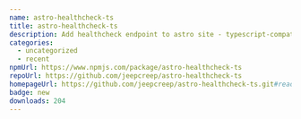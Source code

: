 ```yaml
---
name: astro-healthcheck-ts
title: astro-healthcheck-ts
description: Add healthcheck endpoint to astro site - typescript-compatible
categories:
  - uncategorized
  - recent
npmUrl: https://www.npmjs.com/package/astro-healthcheck-ts
repoUrl: https://github.com/jeepcreep/astro-healthcheck-ts
homepageUrl: https://github.com/jeepcreep/astro-healthcheck-ts.git#readme
badge: new
downloads: 204
---
```

